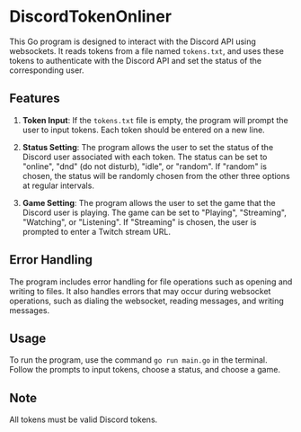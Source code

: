 # DiscordTokenOnliner

This Go program is designed to interact with the Discord API using websockets. It reads tokens from a file named `tokens.txt`, and uses these tokens to authenticate with the Discord API and set the status of the corresponding user.

## Features

1. **Token Input**: If the `tokens.txt` file is empty, the program will prompt the user to input tokens. Each token should be entered on a new line.

2. **Status Setting**: The program allows the user to set the status of the Discord user associated with each token. The status can be set to "online", "dnd" (do not disturb), "idle", or "random". If "random" is chosen, the status will be randomly chosen from the other three options at regular intervals.

3. **Game Setting**: The program allows the user to set the game that the Discord user is playing. The game can be set to "Playing", "Streaming", "Watching", or "Listening". If "Streaming" is chosen, the user is prompted to enter a Twitch stream URL.

## Error Handling

The program includes error handling for file operations such as opening and writing to files. It also handles errors that may occur during websocket operations, such as dialing the websocket, reading messages, and writing messages.

## Usage

To run the program, use the command `go run main.go` in the terminal. Follow the prompts to input tokens, choose a status, and choose a game.

## Note

All tokens must be valid Discord tokens.